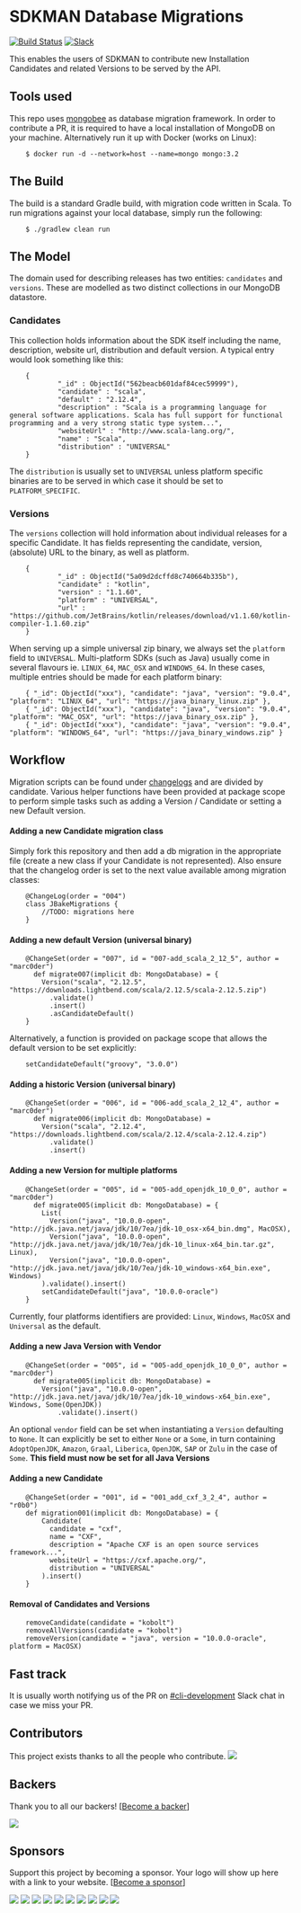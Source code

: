 # SDKMAN Database Migrations

[![Build Status](https://travis-ci.org/sdkman/sdkman-db-migrations.svg?branch=master)](https://travis-ci.org/sdkman/sdkman-db-migrations)
[![Slack](https://slack.sdkman.io/badge.svg)](https://slack.sdkman.io)

This enables the users of SDKMAN to contribute new Installation Candidates and related Versions to be served by the API.

## Tools used

This repo uses [mongobee](https://github.com/mongobee/mongobee) as database migration framework. In order to contribute a PR, it is required to have a local installation of MongoDB on your machine. Alternatively run it up with Docker (works on Linux):

        $ docker run -d --network=host --name=mongo mongo:3.2

## The Build

The build is a standard Gradle build, with migration code written in Scala. To run migrations against your local database, simply run the following:

        $ ./gradlew clean run

## The Model

The domain used for describing releases has two entities: `candidates` and `versions`. These are modelled as two distinct collections in our MongoDB datastore.

### Candidates

This collection holds information about the SDK itself including the name, description, website url, distribution and default version. A typical entry would look something like this:

        { 
                "_id" : ObjectId("562beacb601daf84cec59999"),
                "candidate" : "scala", 
                "default" : "2.12.4", 
                "description" : "Scala is a programming language for general software applications. Scala has full support for functional programming and a very strong static type system...", 
                "websiteUrl" : "http://www.scala-lang.org/", 
                "name" : "Scala", 
                "distribution" : "UNIVERSAL"
        }

The `distribution` is usually set to `UNIVERSAL` unless platform specific binaries are to be served in which case it should be set to `PLATFORM_SPECIFIC`.

### Versions

The `versions` collection will hold information about individual releases for a specific Candidate. It has fields representing the candidate, version, (absolute) URL to the binary, as well as platform.

        {
                "_id" : ObjectId("5a09d2dcffd8c740664b335b"), 
                "candidate" : "kotlin", 
                "version" : "1.1.60", 
                "platform" : "UNIVERSAL", 
                "url" : "https://github.com/JetBrains/kotlin/releases/download/v1.1.60/kotlin-compiler-1.1.60.zip"
        }

When serving up a simple universal zip binary, we always set the `platform` field to `UNIVERSAL`. Multi-platform SDKs (such as Java) usually come in several flavours ie. `LINUX_64`, `MAC_OSX` and `WINDOWS_64`. In these cases, multiple entries should be made for each platform binary:

        { "_id": ObjectId("xxx"), "candidate": "java", "version": "9.0.4", "platform": "LINUX_64", "url": "https://java_binary_linux.zip" },
        { "_id": ObjectId("xxx"), "candidate": "java", "version": "9.0.4", "platform": "MAC_OSX", "url": "https://java_binary_osx.zip" },
        { "_id": ObjectId("xxx"), "candidate": "java", "version": "9.0.4", "platform": "WINDOWS_64", "url": "https://java_binary_windows.zip" }

## Workflow

Migration scripts can be found under [changelogs](https://github.com/sdkman/sdkman-db-migrations/tree/master/src/main/scala/io/sdkman/changelogs) and are divided by candidate. Various helper functions have been provided at package scope to perform simple tasks such as adding a Version / Candidate or setting a new Default version.

#### Adding a new Candidate migration class

Simply fork this repository and then add a db migration in the appropriate file (create a new class if your Candidate is not represented). Also ensure that the changelog order is set to the next value available among migration classes:

        @ChangeLog(order = "004")
        class JBakeMigrations {
            //TODO: migrations here
        }

#### Adding a new default Version (universal binary)

        @ChangeSet(order = "007", id = "007-add_scala_2_12_5", author = "marc0der")
          def migrate007(implicit db: MongoDatabase) = {
            Version("scala", "2.12.5", "https://downloads.lightbend.com/scala/2.12.5/scala-2.12.5.zip")
              .validate()
              .insert()
              .asCandidateDefault()
        }

Alternatively, a function is provided on package scope that allows the default version to be set explicitly:

        setCandidateDefault("groovy", "3.0.0")

#### Adding a historic Version (universal binary)

        @ChangeSet(order = "006", id = "006-add_scala_2_12_4", author = "marc0der")
          def migrate006(implicit db: MongoDatabase) =
            Version("scala", "2.12.4", "https://downloads.lightbend.com/scala/2.12.4/scala-2.12.4.zip")
              .validate()
              .insert()
        
#### Adding a new Version for multiple platforms

        @ChangeSet(order = "005", id = "005-add_openjdk_10_0_0", author = "marc0der")
          def migrate005(implicit db: MongoDatabase) = {
            List(
              Version("java", "10.0.0-open", "http://jdk.java.net/java/jdk/10/7ea/jdk-10_osx-x64_bin.dmg", MacOSX),
              Version("java", "10.0.0-open", "http://jdk.java.net/java/jdk/10/7ea/jdk-10_linux-x64_bin.tar.gz", Linux),
              Version("java", "10.0.0-open", "http://jdk.java.net/java/jdk/10/7ea/jdk-10_windows-x64_bin.exe", Windows)
            ).validate().insert()
            setCandidateDefault("java", "10.0.0-oracle")
        }
        
Currently, four platforms identifiers are provided: `Linux`, `Windows`, `MacOSX` and `Universal` as the default.

#### Adding a new Java Version with Vendor

        @ChangeSet(order = "005", id = "005-add_openjdk_10_0_0", author = "marc0der")
          def migrate005(implicit db: MongoDatabase) =
            Version("java", "10.0.0-open", "http://jdk.java.net/java/jdk/10/7ea/jdk-10_windows-x64_bin.exe", Windows, Some(OpenJDK))
                .validate().insert()
        
An optional `vendor` field can be set when instantiating a `Version` defaulting to `None`. It can explicitly
be set to either `None` or a `Some`, in turn containing `AdoptOpenJDK`, `Amazon`, `Graal`, `Liberica`, `OpenJDK`,
`SAP` or `Zulu` in the case of `Some`. **This field must now be set for all Java Versions** 

#### Adding a new Candidate

        @ChangeSet(order = "001", id = "001_add_cxf_3_2_4", author = "r0b0")
        def migration001(implicit db: MongoDatabase) = {
            Candidate(
              candidate = "cxf",
              name = "CXF",
              description = "Apache CXF is an open source services framework...",
              websiteUrl = "https://cxf.apache.org/",
              distribution = "UNIVERSAL"
            ).insert()
        }

#### Removal of Candidates and Versions

        removeCandidate(candidate = "kobolt")
        removeAllVersions(candidate = "kobolt")
        removeVersion(candidate = "java", version = "10.0.0-oracle", platform = MacOSX)

## Fast track

It is usually worth notifying us of the PR on [#cli-development](https://slack.sdkman.io) Slack chat in case we miss your PR.

## Contributors

This project exists thanks to all the people who contribute.
<a href="https://github.com/sdkman/sdkman-cli/graphs/contributors"><img src="https://opencollective.com/sdkman/contributors.svg?width=890&button=false" /></a>


## Backers

Thank you to all our backers! [[Become a backer](https://opencollective.com/sdkman#backer)]

<a href="https://opencollective.com/sdkman#backers" target="_blank"><img src="https://opencollective.com/sdkman/backers.svg?width=890"></a>


## Sponsors

Support this project by becoming a sponsor. Your logo will show up here with a link to your website. [[Become a sponsor](https://opencollective.com/sdkman#sponsor)]

<a href="https://opencollective.com/sdkman/sponsor/0/website" target="_blank"><img src="https://opencollective.com/sdkman/sponsor/0/avatar.svg"></a>
<a href="https://opencollective.com/sdkman/sponsor/1/website" target="_blank"><img src="https://opencollective.com/sdkman/sponsor/1/avatar.svg"></a>
<a href="https://opencollective.com/sdkman/sponsor/2/website" target="_blank"><img src="https://opencollective.com/sdkman/sponsor/2/avatar.svg"></a>
<a href="https://opencollective.com/sdkman/sponsor/3/website" target="_blank"><img src="https://opencollective.com/sdkman/sponsor/3/avatar.svg"></a>
<a href="https://opencollective.com/sdkman/sponsor/4/website" target="_blank"><img src="https://opencollective.com/sdkman/sponsor/4/avatar.svg"></a>
<a href="https://opencollective.com/sdkman/sponsor/5/website" target="_blank"><img src="https://opencollective.com/sdkman/sponsor/5/avatar.svg"></a>
<a href="https://opencollective.com/sdkman/sponsor/6/website" target="_blank"><img src="https://opencollective.com/sdkman/sponsor/6/avatar.svg"></a>
<a href="https://opencollective.com/sdkman/sponsor/7/website" target="_blank"><img src="https://opencollective.com/sdkman/sponsor/7/avatar.svg"></a>
<a href="https://opencollective.com/sdkman/sponsor/8/website" target="_blank"><img src="https://opencollective.com/sdkman/sponsor/8/avatar.svg"></a>
<a href="https://opencollective.com/sdkman/sponsor/9/website" target="_blank"><img src="https://opencollective.com/sdkman/sponsor/9/avatar.svg"></a>
